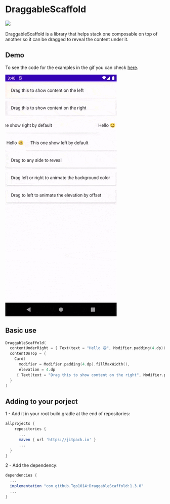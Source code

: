 # DraggableScaffold

[![](https://jitpack.io/v/Tgo1014/DraggableScaffold.svg)](https://jitpack.io/#Tgo1014/DraggableScaffold)

DraggableScaffold is a library that helps stack one composable on top of another so it can be dragged to reveal the content under it.

## Demo

To see the code for the examples in the gif you can check [here](https://github.com/Tgo1014/DraggableScaffold/blob/f1b7bd1a68e5c1b56f6cbf04afdd23cd9147fdcb/app/src/main/java/tgo1014/draggablescaffold/MainActivity.kt#L42).

![](https://github.com/Tgo1014/DraggableScaffold/raw/main/sources/demo.gif)

## Basic use

```kotlin
DraggableScaffold(
  contentUnderRight = { Text(text = "Hello 😃", Modifier.padding(4.dp)) },
  contentOnTop = {
    Card(
      modifier = Modifier.padding(4.dp).fillMaxWidth(),
      elevation = 4.dp
     { Text(text = "Drag this to show content on the right", Modifier.padding(16.dp)) }
  }
)
```

## Adding to your porject

1 - Add it in your root build.gradle at the end of repositories:
```gradle
allprojects {
    repositories {
      ...
      maven { url 'https://jitpack.io' }
      ...
  }
}
```

2 - Add the dependency:
```gradle
dependencies {
  ...
  implementation "com.github.Tgo1014:DraggableScaffold:1.3.0"
  ...
}
```
